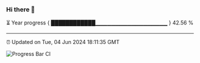 ### Hi there 👋

⏳ Year progress { ████████████▁▁▁▁▁▁▁▁▁▁▁▁▁▁▁▁▁▁ } 42.56 %

---

⏰ Updated on Tue, 04 Jun 2024 18:11:35 GMT

![Progress Bar CI](https://github.com/Shyam-Makwana/GitHub-Actions-Demo/workflows/Progress%20Bar%20CI/badge.svg)
